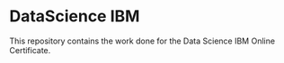 # DataScience IBM
This repository contains the work done for the Data Science IBM Online Certificate.
